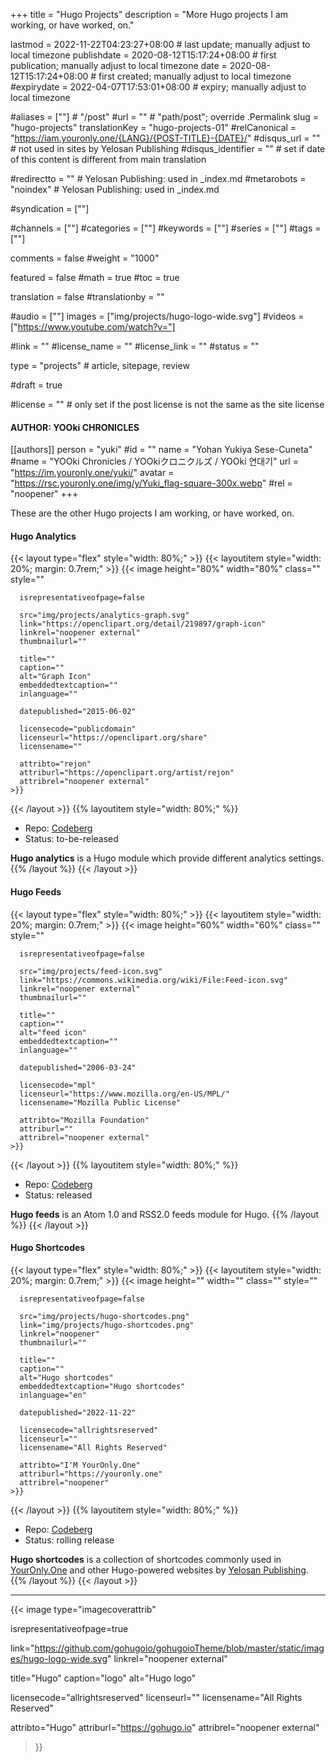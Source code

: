 +++
title = "Hugo Projects"
description = "More Hugo projects I am working, or have worked, on."

lastmod = 2022-11-22T04:23:27+08:00                 # last update; manually adjust to local timezone
publishdate = 2020-08-12T15:17:24+08:00             # first publication; manually adjust to local timezone
date = 2020-08-12T15:17:24+08:00                    # first created; manually adjust to local timezone
#expirydate = 2022-04-07T17:53:01+08:00              # expiry; manually adjust to local timezone

#aliases = [""]                                        # "/post"
#url = ""                                              # "path/post"; override .Permalink
slug = "hugo-projects"
translationKey = "hugo-projects-01"
#relCanonical = "https://iam.youronly.one/{LANG}/{POST-TITLE}-{DATE}/"
#disqus_url = ""                                       # not used in sites by Yelosan Publishing
#disqus_identifier = ""                                # set if date of this content is different from main translation

#redirectto = ""                                       # Yelosan Publishing: used in _index.md
#metarobots = "noindex"                                # Yelosan Publishing: used in _index.md

#syndication = [""]

#channels = [""]
#categories = [""]
#keywords = [""]
#series = [""]
#tags = [""]

comments = false
#weight = "1000"

featured = false
#math = true
#toc = true

translation = false
#translationby = ""

#audio = [""]
images = ["img/projects/hugo-logo-wide.svg"]
#videos = ["https://www.youtube.com/watch?v="]

#link = ""
#license_name = ""
#license_link = ""
#status = ""

type = "projects"                                             # article, sitepage, review

#draft = true

#license = ""                                          # only set if the post license is not the same as the site license

#### AUTHOR: YOOki CHRONICLES ####
[[authors]]
  person = "yuki"
  #id = ""
  name = "Yohan Yukiya Sese-Cuneta"
  #name = "YOOki Chronicles / YOOkiクロニクルズ / YOOki 연대기"
  url = "https://im.youronly.one/yuki/"
  avatar = "https://rsc.youronly.one/img/y/Yuki_flag-square-300x.webp"
  #rel = "noopener"
+++

These are the other Hugo projects I am working, or have worked, on.

#### Hugo Analytics

{{< layout type="flex" style="width: 80%;" >}}
  {{< layoutitem style="width: 20%; margin: 0.7rem;" >}}
    {{< image
      height="80%"
      width="80%"
      class=""
      style=""

      isrepresentativeofpage=false

      src="img/projects/analytics-graph.svg"
      link="https://openclipart.org/detail/219897/graph-icon"
      linkrel="noopener external"
      thumbnailurl=""

      title=""
      caption=""
      alt="Graph Icon"
      embeddedtextcaption=""
      inlanguage=""

      datepublished="2015-06-02"

      licensecode="publicdomain"
      licenseurl="https://openclipart.org/share"
      licensename=""

      attribto="rejon"
      attriburl="https://openclipart.org/artist/rejon"
      attribrel="noopener external"
    >}}
  {{< /layout >}}
  {{% layoutitem style="width: 80%;" %}}

- Repo: [Codeberg](https://codeberg.org/yelosan/hugo-analytics)
- Status: to-be-released

**Hugo analytics** is a Hugo module which provide different analytics settings.
  {{% /layout %}}
{{< /layout >}}

#### Hugo Feeds

{{< layout type="flex" style="width: 80%;" >}}
  {{< layoutitem style="width: 20%; margin: 0.7rem;" >}}
    {{< image
      height="60%"
      width="60%"
      class=""
      style=""

      isrepresentativeofpage=false

      src="img/projects/feed-icon.svg"
      link="https://commons.wikimedia.org/wiki/File:Feed-icon.svg"
      linkrel="noopener external"
      thumbnailurl=""

      title=""
      caption=""
      alt="feed icon"
      embeddedtextcaption=""
      inlanguage=""

      datepublished="2006-03-24"

      licensecode="mpl"
      licenseurl="https://www.mozilla.org/en-US/MPL/"
      licensename="Mozilla Public License"

      attribto="Mozilla Foundation"
      attriburl=""
      attribrel="noopener external"
    >}}
  {{< /layout >}}
  {{% layoutitem style="width: 80%;" %}}

- Repo: [Codeberg](https://codeberg.org/yelosan/hugo-feeds)
- Status: released

**Hugo feeds** is an Atom 1.0 and RSS2.0 feeds module for Hugo.
  {{% /layout %}}
{{< /layout >}}

#### Hugo Shortcodes

{{< layout type="flex" style="width: 80%;" >}}
  {{< layoutitem style="width: 20%; margin: 0.7rem;" >}}
    {{< image
      height=""
      width=""
      class=""
      style=""

      isrepresentativeofpage=false

      src="img/projects/hugo-shortcodes.png"
      link="img/projects/hugo-shortcodes.png"
      linkrel="noopener"
      thumbnailurl=""

      title=""
      caption=""
      alt="Hugo shortcodes"
      embeddedtextcaption="Hugo shortcodes"
      inlanguage="en"

      datepublished="2022-11-22"

      licensecode="allrightsreserved"
      licenseurl=""
      licensename="All Rights Reserved"

      attribto="I'M YourOnly.One"
      attriburl="https://youronly.one"
      attribrel="noopener"
    >}}
  {{< /layout >}}
  {{% layoutitem style="width: 80%;" %}}

- Repo: [Codeberg](https://codeberg.org/yelosan/hugo-shortcodes)
- Status: rolling release

**Hugo shortcodes** is a collection of shortcodes commonly used in [YourOnly.One](https://youronly.one) and other Hugo-powered websites by [Yelosan Publishing](https://yelosan.youronly.one).
  {{% /layout %}}
{{< /layout >}}

---

{{< image
  type="imagecoverattrib"

  isrepresentativeofpage=true

  link="https://github.com/gohugoio/gohugoioTheme/blob/master/static/images/hugo-logo-wide.svg"
  linkrel="noopener external"

  title="Hugo"
  caption="logo"
  alt="Hugo logo"

  licensecode="allrightsreserved"
  licenseurl=""
  licensename="All Rights Reserved"

  attribto="Hugo"
  attriburl="https://gohugo.io"
  attribrel="noopener external"
>}}
